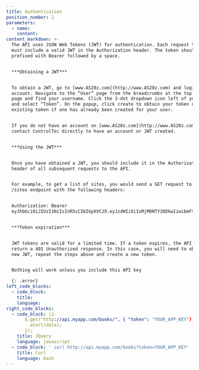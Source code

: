 ```yaml
---
title: Authentication
position_number: 2
parameters:
  - name:
    content:
content_markdown: >-
  The API uses JSON Web Tokens (JWT) for authentication. Each request to the API
  must include a valid JWT in the Authorization header. The token should be
  prefixed with Bearer followed by a space.


  ***Obtaining a JWT***


  To obtain a JWT, go to [www.AS20z.com](http://www.AS20z.com) and login to user
  account. Navigate to the “User” page from the breadcrumbs at the top of the
  page and find your username. Click the 3-dot dropdown icon left of your name
  and select “Token”. On the popup, click create to obtain your token or copy an
  existing token if one has already been created for your user.


  If you do not have an account on [www.AS20z.com](http://www.AS20z.com),
  contact ControlTec directly to have an account or JWT created.


  ***Using the JWT***


  Once you have obtained a JWT, you should include it in the Authorization
  header of all subsequent requests to the API.


  For example, to get a list of sites, you would send a GET request to the
  /sites endpoint with the following headers:


  Authorization: Bearer
  eyJhbGciOiJIUzI1NiIsInR5cCI6IkpXVCJ9.eyJzdWIiOiIxMjM0NTY3ODkwIiwibmFtZSI6IkpvaG4gRG9lIiwiaWF0IjoxNTE2MjM5MDIyfQ.SflKxwRJSMeKKF2QT4fwpMeJf36POk6yJV\_adQssw5c


  ***Token expiration***


  JWT tokens are valid for a limited time. If a token expires, the API will
  return a 401 Unauthorized response. In this case, you will need to obtain a
  new JWT, repeat the steps above and create a new token.


  Nothing will work unless you include this API key

  {: .error}
left_code_blocks:
  - code_block:
    title:
    language:
right_code_blocks:
  - code_block: |2-
       $.get("http://api.myapp.com/books/", { "token": "YOUR_APP_KEY"}, function(data) {
         alert(data);
       });
    title: JQuery
    language: javascript
  - code_block: ' curl http://api.myapp.com/books?token=YOUR_APP_KEY'
    title: Curl
    language: bash
---
```

